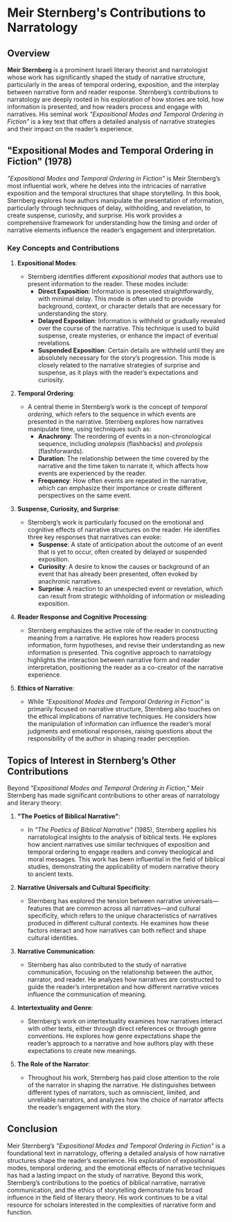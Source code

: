 # Meir Sternberg's Contributions to Narratology

## Overview

**Meir Sternberg** is a prominent Israeli literary theorist and narratologist whose work has significantly shaped the study of narrative structure, particularly in the areas of temporal ordering, exposition, and the interplay between narrative form and reader response. Sternberg’s contributions to narratology are deeply rooted in his exploration of how stories are told, how information is presented, and how readers process and engage with narratives. His seminal work *"Expositional Modes and Temporal Ordering in Fiction"* is a key text that offers a detailed analysis of narrative strategies and their impact on the reader’s experience.

## "Expositional Modes and Temporal Ordering in Fiction" (1978)

*"Expositional Modes and Temporal Ordering in Fiction"* is Meir Sternberg’s most influential work, where he delves into the intricacies of narrative exposition and the temporal structures that shape storytelling. In this book, Sternberg explores how authors manipulate the presentation of information, particularly through techniques of delay, withholding, and revelation, to create suspense, curiosity, and surprise. His work provides a comprehensive framework for understanding how the timing and order of narrative elements influence the reader’s engagement and interpretation.

### Key Concepts and Contributions

1. **Expositional Modes**:
   - Sternberg identifies different *expositional modes* that authors use to present information to the reader. These modes include:
     - **Direct Exposition**: Information is presented straightforwardly, with minimal delay. This mode is often used to provide background, context, or character details that are necessary for understanding the story.
     - **Delayed Exposition**: Information is withheld or gradually revealed over the course of the narrative. This technique is used to build suspense, create mysteries, or enhance the impact of eventual revelations.
     - **Suspended Exposition**: Certain details are withheld until they are absolutely necessary for the story’s progression. This mode is closely related to the narrative strategies of surprise and suspense, as it plays with the reader’s expectations and curiosity.

2. **Temporal Ordering**:
   - A central theme in Sternberg’s work is the concept of *temporal ordering*, which refers to the sequence in which events are presented in the narrative. Sternberg explores how narratives manipulate time, using techniques such as:
     - **Anachrony**: The reordering of events in a non-chronological sequence, including *analepsis* (flashbacks) and *prolepsis* (flashforwards).
     - **Duration**: The relationship between the time covered by the narrative and the time taken to narrate it, which affects how events are experienced by the reader.
     - **Frequency**: How often events are repeated in the narrative, which can emphasize their importance or create different perspectives on the same event.

3. **Suspense, Curiosity, and Surprise**:
   - Sternberg’s work is particularly focused on the emotional and cognitive effects of narrative structures on the reader. He identifies three key responses that narratives can evoke:
     - **Suspense**: A state of anticipation about the outcome of an event that is yet to occur, often created by delayed or suspended exposition.
     - **Curiosity**: A desire to know the causes or background of an event that has already been presented, often evoked by anachronic narratives.
     - **Surprise**: A reaction to an unexpected event or revelation, which can result from strategic withholding of information or misleading exposition.

4. **Reader Response and Cognitive Processing**:
   - Sternberg emphasizes the active role of the reader in constructing meaning from a narrative. He explores how readers process information, form hypotheses, and revise their understanding as new information is presented. This cognitive approach to narratology highlights the interaction between narrative form and reader interpretation, positioning the reader as a co-creator of the narrative experience.

5. **Ethics of Narrative**:
   - While *"Expositional Modes and Temporal Ordering in Fiction"* is primarily focused on narrative structure, Sternberg also touches on the ethical implications of narrative techniques. He considers how the manipulation of information can influence the reader’s moral judgments and emotional responses, raising questions about the responsibility of the author in shaping reader perception.

## Topics of Interest in Sternberg’s Other Contributions

Beyond *"Expositional Modes and Temporal Ordering in Fiction,"* Meir Sternberg has made significant contributions to other areas of narratology and literary theory:

1. **"The Poetics of Biblical Narrative"**:
   - In *"The Poetics of Biblical Narrative"* (1985), Sternberg applies his narratological insights to the analysis of biblical texts. He explores how ancient narratives use similar techniques of exposition and temporal ordering to engage readers and convey theological and moral messages. This work has been influential in the field of biblical studies, demonstrating the applicability of modern narrative theory to ancient texts.

2. **Narrative Universals and Cultural Specificity**:
   - Sternberg has explored the tension between narrative universals—features that are common across all narratives—and cultural specificity, which refers to the unique characteristics of narratives produced in different cultural contexts. He examines how these factors interact and how narratives can both reflect and shape cultural identities.

3. **Narrative Communication**:
   - Sternberg has also contributed to the study of narrative communication, focusing on the relationship between the author, narrator, and reader. He analyzes how narratives are constructed to guide the reader’s interpretation and how different narrative voices influence the communication of meaning.

4. **Intertextuality and Genre**:
   - Sternberg’s work on intertextuality examines how narratives interact with other texts, either through direct references or through genre conventions. He explores how genre expectations shape the reader’s approach to a narrative and how authors play with these expectations to create new meanings.

5. **The Role of the Narrator**:
   - Throughout his work, Sternberg has paid close attention to the role of the narrator in shaping the narrative. He distinguishes between different types of narrators, such as omniscient, limited, and unreliable narrators, and analyzes how the choice of narrator affects the reader’s engagement with the story.

## Conclusion

Meir Sternberg’s *"Expositional Modes and Temporal Ordering in Fiction"* is a foundational text in narratology, offering a detailed analysis of how narrative structures shape the reader’s experience. His exploration of expositional modes, temporal ordering, and the emotional effects of narrative techniques has had a lasting impact on the study of narrative. Beyond this work, Sternberg’s contributions to the poetics of biblical narrative, narrative communication, and the ethics of storytelling demonstrate his broad influence in the field of literary theory. His work continues to be a vital resource for scholars interested in the complexities of narrative form and function.
